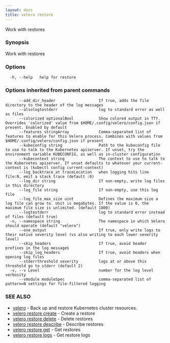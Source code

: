 ```yaml
---
layout: docs
title: velero restore
---
```

Work with restores

### Synopsis

Work with restores

### Options

```
  -h, --help   help for restore
```

### Options inherited from parent commands

```
      --add_dir_header                   If true, adds the file directory to the header of the log messages
      --alsologtostderr                  log to standard error as well as files
      --colorized optionalBool           Show colored output in TTY. Overrides 'colorized' value from $HOME/.config/velero/config.json if present. Enabled by default
      --features stringArray             Comma-separated list of features to enable for this Velero process. Combines with values from $HOME/.config/velero/config.json if present
      --kubeconfig string                Path to the kubeconfig file to use to talk to the Kubernetes apiserver. If unset, try the environment variable KUBECONFIG, as well as in-cluster configuration
      --kubecontext string               The context to use to talk to the Kubernetes apiserver. If unset defaults to whatever your current-context is (kubectl config current-context)
      --log_backtrace_at traceLocation   when logging hits line file:N, emit a stack trace (default :0)
      --log_dir string                   If non-empty, write log files in this directory
      --log_file string                  If non-empty, use this log file
      --log_file_max_size uint           Defines the maximum size a log file can grow to. Unit is megabytes. If the value is 0, the maximum file size is unlimited. (default 1800)
      --logtostderr                      log to standard error instead of files (default true)
  -n, --namespace string                 The namespace in which Velero should operate (default "velero")
      --one_output                       If true, only write logs to their native severity level (vs also writing to each lower severity level)
      --skip_headers                     If true, avoid header prefixes in the log messages
      --skip_log_headers                 If true, avoid headers when opening log files
      --stderrthreshold severity         logs at or above this threshold go to stderr (default 2)
  -v, --v Level                          number for the log level verbosity
      --vmodule moduleSpec               comma-separated list of pattern=N settings for file-filtered logging
```

### SEE ALSO

* [velero](velero.md)	 - Back up and restore Kubernetes cluster resources.
* [velero restore create](velero_restore_create.md)	 - Create a restore
* [velero restore delete](velero_restore_delete.md)	 - Delete restores
* [velero restore describe](velero_restore_describe.md)	 - Describe restores
* [velero restore get](velero_restore_get.md)	 - Get restores
* [velero restore logs](velero_restore_logs.md)	 - Get restore logs

